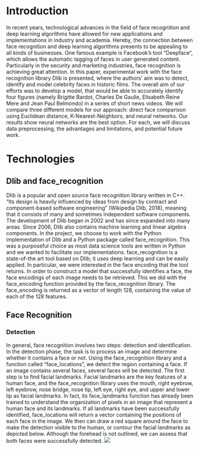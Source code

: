 # Introduction
In recent years, technological advances in the field of face recognition and deep learning
algorithms have allowed for new applications and implementations in industry and academia.
Hereby, the connection between face recognition and deep learning algorithms presents to be
appealing to all kinds of businesses. One famous example is Facebook’s tool “Deepface”, which
allows the automatic tagging of faces in user generated content. Particularly in the security and
marketing industries, face recognition is achieving great attention.
In this paper, experimental work with the face recognition library Dlib is presented,
where the authors’ aim was to detect, identify and model celebrity faces in historic films.
The overall aim of our efforts was to develop a model, that would be able to accurately identify
four figures (namely Brigitte Bardot, Charles De Gaulle, Elisabeth Reine Mere and Jean Paul
Belmondo) in a series of short news videos. We will compare three different models for our
approach: direct face comparison using Euclidean distance, K-Nearest-Neighbors, and neural
networks. Our results show neural networks are the best option. For each, we will discuss data
preprocessing, the advantages and limitations, and potential future work.
# Technologies
## Dlib and face_recognition
Dlib is a popular and open source face recognition library written in C++. “Its design is
heavily influenced by ideas from design by contract and component-based software engineering”
(Wikipedia Dlib, 2018), meaning that it consists of many and sometimes independent software
components. The development of Dlib began in 2002 and has since expanded into many areas.
Since 2006, Dlib also contains machine learning and linear algebra components. In the project,
we choose to work with the Python implementation of Dlib and a Python package called
face_recognition. This was a purposeful choice as most data science tools are written in Python
and we wanted to facilitate our implementations. face_recognition is a state-of-the art tool based
on Dlib; it uses deep learning and can be easily applied. In particular, we were interested in the
face encoding that the tool returns.
In order to construct a model that successfully identifies a face, the face encodings of
each image needs to be retrieved. This we did with the face_encoding function provided by the
face_recognition library. The face_encoding is returned as a vector of length 128, containing the
value of each of the 128 features.
## Face Recognition
### Detection
In general, face recognition involves two steps: detection and identification. In the
detection phase, the task is to process an image and determine whether it contains a face or not.
Using the face_recognition library and a function called “face_locations”, we detect the region
containing a face. If an image contains several faces, several faces will be detected.
The first step is to find facial landmarks. Facial landmarks are the key features of a human face,
and the face_recognition library uses the mouth, right eyebrow, left eyebrow, nose bridge, nose
tip, left eye, right eye, and upper and lower lip as facial landmarks. In fact, its face_landmarks
function has already been trained to understand the organization of pixels in an image that
represent a human face and its landmarks.
If all landmarks have been successfully identified, face_locations will return a vector
containing the positions of each face in the image. We then can draw a red square around the
face to make the detection visible to the human, or contour the facial landmarks as depicted below. 
Although the forehead is not outlined, we can assess that both faces were successfully detected.
<img src = "https://raw.githubusercontent.com/Horbaje/Spring18_Project/master/Regular_Landmark.PNG">
